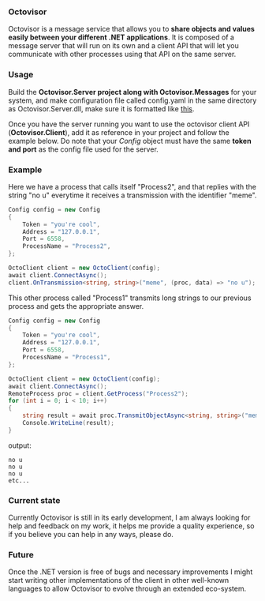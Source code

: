 ### Octovisor
Octovisor is a message service that allows you to **share objects and values easily between your different .NET applications**. It is composed of a message server that will run on its own and a client API that will let you communicate with other processes using that API on the same server.

### Usage
Build the **Octovisor.Server project along with Octovisor.Messages** for your system, and make configuration file called config.yaml
in the same directory as Octovisor.Server.dll, make sure it is formatted like [this](https://github.com/Earu/Octovisor/blob/master/Octovisor.Server/config.yaml.example). 

Once you have the server running you want to use the octovisor client API (**Octovisor.Client**), add it as reference in your project and follow the example below. Do note that your *Config* object must have the same **token and port** as the config file used for the server.

### Example
Here we have a process that calls itself "Process2", and that replies with the string "no u" everytime it receives a transmission with the identifier "meme".
```csharp
Config config = new Config
{
    Token = "you're cool",
    Address = "127.0.0.1",
    Port = 6558,
    ProcessName = "Process2",
};

OctoClient client = new OctoClient(config);
await client.ConnectAsync();
client.OnTransmission<string, string>("meme", (proc, data) => "no u");
```

This other process called "Process1" transmits long strings to our previous process and gets the appropriate answer.
```csharp
Config config = new Config
{
    Token = "you're cool",
    Address = "127.0.0.1",
    Port = 6558,
    ProcessName = "Process1",
};

OctoClient client = new OctoClient(config);
await client.ConnectAsync();
RemoteProcess proc = client.GetProcess("Process2");
for (int i = 0; i < 10; i++)
{
    string result = await proc.TransmitObjectAsync<string, string>("meme", new string('A', 10000));
    Console.WriteLine(result);
}
```
output:
```
no u
no u 
no u
etc...
```

### Current state
Currently Octovisor is still in its early development, I am always looking for help and feedback on my work, it helps me provide a quality experience, so if you believe you can help in any ways, please do.

### Future
Once the .NET version is free of bugs and necessary improvements I might start writing other implementations of the client in other well-known languages to allow Octovisor to evolve through an extended eco-system.

